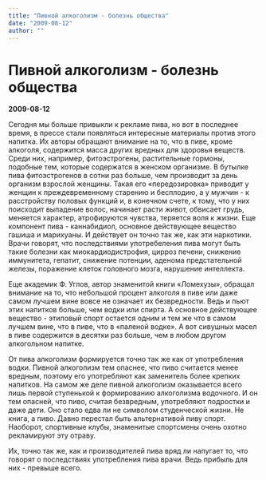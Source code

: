 ```yaml
---
title: "Пивной алкоголизм - болезнь общества"
date: "2009-08-12"
author: ""
---
```


# Пивной алкоголизм - болезнь общества

**2009-08-12** 

Сегодня мы больше привыкли к рекламе пива, но вот в последнее время, в прессе стали появляться интересные материалы против этого напитка. Их авторы обращают внимание на то, что в пиве, кроме алкоголя, содержится масса других вредных для здоровья веществ. Среди них, например, фитоэстрогены, растительные гормоны, подобные тем, которые содержатся в женском организме. В бутылке пива фитоэстрогенов в сотни раз больше, чем производит за день организм взрослой женщины. Такая его «передозировка» приводит у женщин к преждевременному старению и бесплодию, а у мужчин - к расстройству половых функций и, в конечном счете, к тому, что у них поисходит выпадение волос, начинает расти живот, обвисает грудь, меняется характер, атрофируются чувства, теряется воля к жизни. Еще компонент пива - каннабидиол, основное действующее вещество гашиша и марихуаны. И действует он точно так же, как эти наркотики. Врачи говорят, что последствиями употребеления пива могут быть такие болезни как миокардиодистрофия, цирроз печени, снижение иммунитета, гепатит, снижение потенции, аденома предстательной железы, поражение клеток головного мозга, нарушение интеллекта.

Еще академик Ф. Углов, автор знаменитой книги «Ломехузы», обращал внимание на то, что небольшой процент алкоголя в пиве или даже самом лучшем вине вовсе не означает их безвредности. Ведь и пьют этих напитков больше, чем водки или спирта. А основное действующее вещество - этиловый спорт остается одним и тем же что в самом лучшем вине, что в пиве, что в «паленой водке». А вот сивушных масел в пиве содержится в десятки раз больше, чем в любом другом алкогольном напитке.

От пива алкоголизм формируется точно так же как от употребления водки. Пивной алкоголизм тем опаснее, что пиво считается менее вредным, поэтому его употребляют как заменитель более крепких напитков. На самом же деле пивной алкоголизм оказывается всего лишь первой ступенькой к формированию алкоголизма водочного. И он тем опасней, что пиво, считая безвредным, употребляют подростки и даже дети. Оно стало едва ли не символом студенческой жизни. Не книга, а пиво. Давно перестал быть альтернативой пиву спорт. Наоборот, спортивные клубы, знаменитые спортсмены очень охотно рекламируют эту отраву.

Их, точно так же, как и производителей пива вряд ли напугает то, что говорят о последствиях употребления пива врачи. Ведь прибыль для них - превыше всего.
